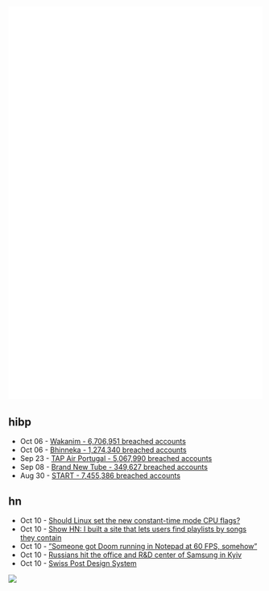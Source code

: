 ![Metrics](https://raw.githubusercontent.com/phixion/phixion/master/metrics.svg)

## hibp

<!--
for https://github.com/phixion/phixion/blob/main/.github/workflows/feeds.yml
-->
<!--START_SECTION:haveibeenpwnd-->
- Oct 06 - [Wakanim - 6,706,951 breached accounts](https://haveibeenpwned.com/PwnedWebsites#Wakanim)
- Oct 06 - [Bhinneka - 1,274,340 breached accounts](https://haveibeenpwned.com/PwnedWebsites#Bhinneka)
- Sep 23 - [TAP Air Portugal - 5,067,990 breached accounts](https://haveibeenpwned.com/PwnedWebsites#TAPAirPortugal)
- Sep 08 - [Brand New Tube - 349,627 breached accounts](https://haveibeenpwned.com/PwnedWebsites#BrandNewTube)
- Aug 30 - [START - 7,455,386 breached accounts](https://haveibeenpwned.com/PwnedWebsites#Start)
<!--END_SECTION:haveibeenpwnd-->

## hn

<!--
for https://github.com/phixion/phixion/blob/main/.github/workflows/feeds.yml
-->
<!--START_SECTION:hn-->
- Oct 10 - [Should Linux set the new constant-time mode CPU flags?](https://lore.kernel.org/lkml/YwgCrqutxmX0W72r@gmail.com/)
- Oct 10 - [Show HN: I built a site that lets users find playlists by songs they contain](https://playlists.dags.dev/)
- Oct 10 - [”Someone got Doom running in Notepad at 60 FPS, somehow”](https://www.escapistmagazine.com/doom-notepad-running-60-fps-video-clip-shooter-text/)
- Oct 10 - [Russians hit the office and R&D center of Samsung in Kyiv](https://mezha.media/en/2022/10/10/russians-hit-the-office-and-r-d-center-of-samsung-in-kyiv/)
- Oct 10 - [Swiss Post Design System](https://swisspost-web-frontend.netlify.app/)
<!--END_SECTION:hn-->

<!--
for https://yhype.me
-->
![](https://hit.yhype.me/github/profile?user_id=13013670)
